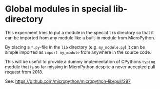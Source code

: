 Global modules in special lib-directory
=======================================

This experiment tries to put a module in the special `lib` directory
so that it can be imported from any module like a built-in module from
MicroPython.

By placing a `*.py`-file in the `lib` directory (e.g. `my_module.py`)
it can be simple imported as `import my_module` from anywhere in the
source code.

This will be useful to provide a dummy implementation of CPythons
`typing` module that is so far missing in MicroPython despite a
never accepted pull request from 2018.

See: https://github.com/micropython/micropython-lib/pull/297